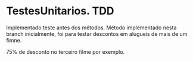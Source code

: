 # TestesUnitarios. TDD
Implementado teste antes dos métodos. 
Método implementado nesta branch inicialmente, foi para testar descontos em alugueis de mais de um fimne. 

75% de desconto no terceiro filme por exemplo. 
